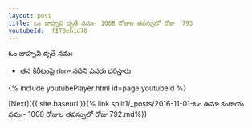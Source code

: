 ```yaml
---
layout: post
title: ఓం జాహ్నవి దృతే నమః- 1008 రోజుల తపస్సులో రోజు  793
youtubeId: _fIT8ehid70
---
```

 
 
 ఓం జాహ్నవి దృతే నమః  
 
 -  తన కిరీటంపై గంగా నదిని ఎవరు ధరిస్తారు 
 
  
 
  
 
 
 
 
 
 


{% include youtubePlayer.html id=page.youtubeId %}
 
[Next]({{ site.baseurl }}{% link  split1/_posts/2016-11-01-ఓం ఉమా కంఠాయ నమః- 1008 రోజుల తపస్సులో రోజు  792.md%})
 
